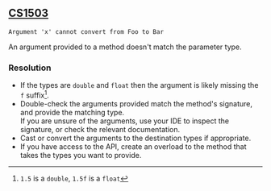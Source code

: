 ## [CS1503](https://docs.microsoft.com/en-us/dotnet/csharp/misc/cs1503)

```
Argument 'x' cannot convert from Foo to Bar
```


An argument provided to a method doesn't match the parameter type.  

### Resolution
- If the types are `double` and `float` then the argument is likely missing the `f` suffix[^1].
- Double-check the arguments provided match the method's signature, and provide the matching type.  
If you are unsure of the arguments, use your IDE to inspect the signature, or check the relevant documentation.
- Cast or convert the arguments to the destination types if appropriate.
- If you have access to the API, create an overload to the method that takes the types you want to provide.

[^1]: `1.5` is a `double`, `1.5f` is a `float`